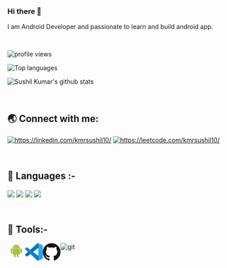### Hi there 👋

I am Android Developer and passionate to learn and build android app.

<br>

![profile views](https://komarev.com/ghpvc/?username=kumarsushil10&color=blue)
<br>

![Top languages](https://github-readme-stats.vercel.app/api/top-langs/?username=kumarsushil10&hide=php&layout=compact)
<br>

![Sushil Kumar's github stats](https://github-readme-stats.vercel.app/api?username=kumarsushil10)

<br>

## :earth_asia: Connect with me:
<a href="https://linkedin.com/in/kmrsushil10"><img height=30 align="center" boder-radius=50  alt="https://linkedin.com/kmrsushil10/" src="https://img.shields.io/badge/LinkedIn-3670A0?style=for-the-badge&logo=linkedIn&logoColor=white" /></a>
<a href="https://leetcode.com/kmrsushil10/"><img height=30 align="center"  alt="https://leetcode.com/kmrsushil10/" src="https://img.shields.io/badge/leetcode-FFFFFF?style=for-the-badge&logo=leetcode&logoColor=red" /></a>






<br>

## :rocket: Languages :-
<a href="https://docs.oracle.com/en/java/"><img height=30 align="center" src="https://img.shields.io/badge/Java-B125EA?style=for-the-badge&logo=Java&logoColor=f34de4" /></a>
<a href="https://kotlinlang.org/docs/home.html"><img height=30 align="center" src="https://img.shields.io/badge/Kotlin-E24462?style=for-the-badge&logo=kotlin&logoColor=3670A0" /></a>
<a href="https://docs.python.org/3/"><img height=30 align="center" src="https://img.shields.io/badge/Python-3670A0?style=for-the-badge&logo=python&logoColor=ffdd54" /></a>
<a href="https://devdocs.io/cpp/"><img height=30 align="center" src="https://img.shields.io/badge/C++-000000?style=for-the-badge&logo=C&logoColor=red" /></a>







<br>

## :rocket: Tools:-
<img align="left"  alt="android" width="40" height="40" src="https://raw.githubusercontent.com/devicons/devicon/master/icons/android/android-original-wordmark.svg"/>
<img align="left" alt="Visual Studio Code" width="40" height="40" src="https://raw.githubusercontent.com/github/explore/80688e429a7d4ef2fca1e82350fe8e3517d3494d/topics/visual-studio-code/visual-studio-code.png" />
<img align="left" alt="GitHub" width="40" height="40" src="https://raw.githubusercontent.com/github/explore/78df643247d429f6cc873026c0622819ad797942/topics/github/github.png" />
<img align="left"  alt="git" width="40" height="40" src="https://www.vectorlogo.zone/logos/git-scm/git-scm-icon.svg"/>

 

  
  
